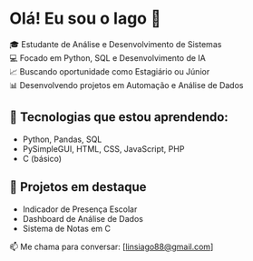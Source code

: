 # Olá! Eu sou o Iago 👋

🎓 Estudante de Análise e Desenvolvimento de Sistemas  
💻 Focado em Python, SQL e Desenvolvimento de IA  
📈 Buscando oportunidade como Estagiário ou Júnior  
📊 Desenvolvendo projetos em Automação e Análise de Dados

## 🚀 Tecnologias que estou aprendendo:
- Python, Pandas, SQL
- PySimpleGUI, HTML, CSS, JavaScript, PHP
- C (básico)

## 🧠 Projetos em destaque
- Indicador de Presença Escolar
- Dashboard de Análise de Dados
- Sistema de Notas em C

📫 Me chama para conversar: [linsiago88@gmail.com]
